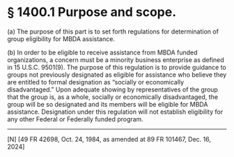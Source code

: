 # § 1400.1   Purpose and scope.

(a) The purpose of this part is to set forth regulations for determination of group eligibility for MBDA assistance.


(b) In order to be eligible to receive assistance from MBDA funded organizations, a concern must be a minority business enterprise as defined in 15 U.S.C. 9501(9). The purpose of this regulation is to provide guidance to groups not previously designated as eligible for assistance who believe they are entitled to formal designation as “socially or economically disadvantaged.” Upon adequate showing by representatives of the group that the group is, as a whole, socially or economically disadvantaged, the group will be so designated and its members will be eligible for MBDA assistance. Designation under this regulation will not establish eligibility for any other Federal or Federally funded program.





---

[N] [49 FR 42698, Oct. 24, 1984, as amended at 89 FR 101467, Dec. 16, 2024]




